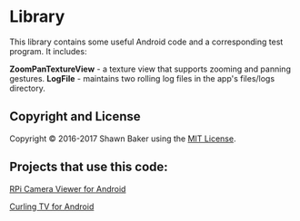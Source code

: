 # Library

This library contains some useful Android code and a corresponding test program. It includes:

__ZoomPanTextureView__ - a texture view that supports zooming and panning gestures.
__LogFile__ - maintains two rolling log files in the app's files/logs directory.

## Copyright and License

Copyright &copy; 2016-2017 Shawn Baker using the [MIT License](https://opensource.org/licenses/MIT).

## Projects that use this code:

[RPi Camera Viewer for Android](https://github.com/ShawnBaker/RPiCameraViewer)

[Curling TV for Android](https://github.com/ShawnBaker/CurlingTV)
